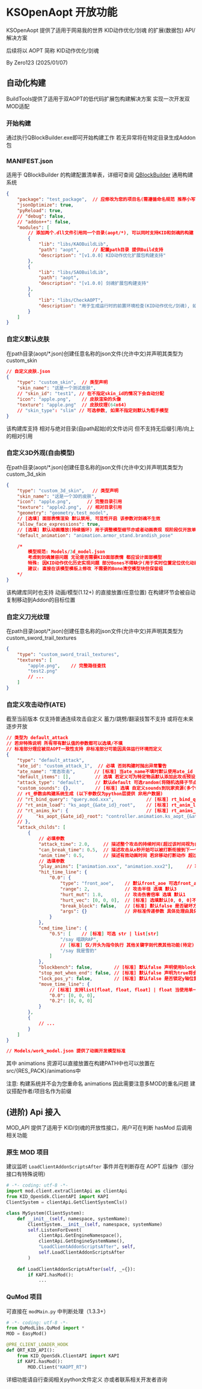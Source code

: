 # KSOpenAopt 开放功能

KSOpenAopt 提供了适用于网易我的世界 KID动作优化/剑魂 的扩展(数据包) API/解决方案

后续将以 AOPT 简称 KID动作优化/剑魂

By Zero123 (2025/01/07)

## 自动化构建
BuildTools提供了适用于双AOPT的低代码扩展包构建解决方案 实现一次开发双MOD适配

### 开始构建
通过执行QBlockBuilder.exe即可开始构建工作 若无异常将在特定目录生成Addon包

### MANIFEST.json
适用于 QBlockBuilder 的构建配置清单表，详细可查阅 [QBlockBuilder](https://gitee.com/bili_zero123/QBlockBuilder) 通用构建系统

```json
{
    "package": "test_package",  // 应修改为您的项目名(需遵循命名规范 推荐小写下划线命名)
    "jsonOptimize": true,
    "pyReload": true,
    // "debug": false,
    // "addon++": false,
    "modules": [
        // 添加两个.dll文件引用同一个目录(aopt/*), 可以同时支持KID和剑魂的构建
        {
            "lib": "libs/KAOBuildLib",
            "path": "aopt",     // 配置path目录 提供Build支持
            "description": "[v1.0.0] KID动作优化扩展包构建支持"
        },
        {
            "lib": "libs/SAOBuildLib",
            "path": "aopt",
            "description": "[v1.0.0] 剑魂扩展包构建支持"
        },
        {
            "lib": "libs/CheckAOPT",
            "description": "用于生成运行时的前置环境检查(KID动作优化/剑魂), 如果不存在则弹出提示"
        }
    ]
}
```

### 自定义默认皮肤
在path目录(aopt/*.json)创建任意名称的json文件(允许中文)并声明其类型为 custom_skin
```json
// 自定义皮肤.json
{
    "type": "custom_skin",  // 类型声明
    "skin_name": "这是一个测试皮肤",
    // "skin_id": "test1", // 在不指定skin_id的情况下会自动分配
    "icon": "apple.png",    // 皮肤渲染的头像
    "texture": "apple.png"  // 皮肤纹理(64x64)
    // "skin_type": "slim" // 可选参数, 如果不指定则默认为粗手模型
}
```
该构建库支持 相对与绝对目录(自path起始)的文件访问 但不支持无后缀引用/向上的相对引用

### 自定义3D外观(自由模型)
在path目录(aopt/*.json)创建任意名称的json文件(允许中文)并声明其类型为 custom_3d_skin
```json
{
    "type": "custom_3d_skin",   // 类型声明
    "skin_name": "这是一个3D的皮肤",
    "icon": "apple.png",      // 完整目录引用
    "texture": "apple2.png",  // 相对目录引用
    "geometry": "geometry.test_model",
    // [选填] 面部表情渲染 默认禁用, 可显性开启 该参数对剑魂不生效
    "allow_face_expressions": true,
    // [选填] 默认动画播放(持续循环) 用于调整模型细节亦或者动画表现 现阶段仅开放单个自定义动画参数
    "default_animation": "animation.armor_stand.brandish_pose"

    /*
        模型规范: Models/3d_model.json
        考虑到剑魂兼容问题 无论是否需要KID面部表情 都应设计面部模型
        特殊: 因KID动作优化历史实现问题 部分Bones不得缺少(用于实时位置定位优化动画表现) 否则可能出现动画异常
        建议: 直接在该模型模板上修改 不需要的Bone清空模型块但保留组
    */
}
```
该构建库同时也支持 动画/模型(1.12+) 的直接放置(任意位置) 在构建环节会被自动复制移动到Addon的目标位置

### 自定义刀光纹理
在path目录(aopt/*.json)创建任意名称的json文件(允许中文)并声明其类型为 custom_sword_trail_textures
```json
{
    "type": "custom_sword_trail_textures",
    "textures": [
        "apple.png",    // 完整路径查找
        "test2.png"
        // ...
    ]
}
```

### 自定义攻击动作(ATE)
截至当前版本 仅支持普通连续攻击自定义 蓄力/跳劈/翻滚技暂不支持 或将在未来逐步开放
```json
// 类型为 default_attack
// 若非特殊说明 所有带有默认值的参数都可以选填/不填
// 标准部分理应被双AOPT一致性支持 非标准部分可能因具体运行环境而定义
{
    "type": "default_attack",
    "ate_id": "custom_attack_1",  // 必填 否则构建时抛出异常警告
    "ate_name": "常态攻击",       // [标准] 当ate_name不填时默认使用ate_id
    "default_items": [],         // 选填 若定义可为特定物品默认添加此攻击预设
    "attack_type": "default",    // 默认default 可选random(将随机选择子节点攻击)
    "custom_sounds": {},         // [标准] 选填 自定义sounds到玩家资源(多个MOD相同的键位名会互相覆盖 若非重复资源请尽可能避免重复键名)
    // rt_参数由构建系统生成 (以下参数仅为python层提供 非用户数据)
    // "rt_bind_query": "query.mod.xxx",            // [标准] rt_bind_query必定会被生成 用于控制攻击下标 0为终止
    // "rt_anim_load": "ks_aopt_{&ate_id}_root",    // [标准] rt_anim_load的动画控制器key理应持续工作 以便及时混合动画
    // "rt_anims_kv": {                             // [标准] rt_anims_kv静态初始化资源 应全部加载到玩家(包含控制器与动画)
    //     "ks_aopt_{&ate_id}_root": "controller.animation.ks_aopt_{&ate_id}"
    // },
    "attack_childs": [
        {
            // 必填参数
            "attack_time": 2.0,     // 描述整个攻击的持续时间(超过该时间视为自然结束 无法继续衔接下一个child)
            "can_break_time": 0.5,  // 描述攻击从x秒开始可以被打断衔接到下一个child
            "anim_time": 0.5,       // 描述有效动画时间 若非移动打断动作 超过该时间也会打断并回到待机动画(不代表攻击结束 以attack_time为准) 若缺省默认同步can_break_time
            // 选填参数
            "play_anims": ["animation.xxx", "animation.xxx2"],     // 攻击动画播放 可选list[str] | str
            "hit_time_line": {
                "0.0": {
                    "type": "front_aoe",    // 默认front_aoe 可选front_aoe, aoe
                    "range": 2,             // 攻击半径 选填 默认3
                    "hurt_mut": 1.8,        // 攻击伤害倍率 选填 默认1
                    "hurt_vec": [0, 0, 0],  // [标准] 选填默认[0, 0, 0]不作击退向量处理 允许使用单个float自动构造[0, 0, v]
                    "break_block": false,   // [标准] 默认false 是否破坏方块(裂地)
                    "args": {}              // 非标准传递参数 具体处理由具体运行环境决定
                }
            },
            "cmd_time_line": {
                "0.5": [    // [标准] 可选 str | list[str]
                    "/say 唱跳RAP",
                    // [标准] 仅/开头为指令执行 其他关键字则代表其他功能(待定)
                    "/say 我是雪豹"
                ]
            },
            "blockbench": false,        // [标准] 默认false 声明使用blockbench模式 若为true move_time_line的z轴将反向解析 同时移动单位将按像素(16=1格)处理
            "stop_mot_when_end": false, // [标准] 默认false 声明为true将会自动在动作结束时重置当前瞬时速度 可避免滑动(依情况使用)
            "lock_pos_y": false,        // [标准] 默认false 是否锁定y轴位置 若声明为true move_time_line将严格处理y轴位置(y轴的0数据 false模式下混合重力加速度)可实现滞空
            "move_time_line": {
                // [标准] 支持list[float, float, float] | float 当使用单一数值float 运行时将自动构造[0, 0, v]
                "0.0": [0, 0, 0],
                "0.2": [0, 0, 0]
            }
        },
        {
            // ...
        }
    ]
}

// Models/work_model.json 提供了动画开发模型标准

```
其中 animations 资源可以直接放置在构建PATH中也可以放置在src/{RES_PACK}/animations中


注意: 构建系统并不会为您重命名 animations 因此需要注意多MOD的重名问题 建议搭配作者/项目名作为前缀

## (进阶) Api 接入

MOD_API 提供了适用于 KID/剑魂的开放性接口，用户可在判断 hasMod 后调用相关功能

### 原生 MOD 项目

建议监听 `LoadClientAddonScriptsAfter` 事件并在判断存在 AOPT 后操作（部分接口有特殊说明）

```python
# -*- coding: utf-8 -*-
import mod.client.extraClientApi as clientApi
from KID_OpenSdk.ClientAPI import KAPI
ClientSystem = clientApi.GetClientSystemCls()

class MySystem(ClientSystem):
    def __init__(self, namespace, systemName):
        ClientSystem.__init__(self, namespace, systemName)
        self.ListenForEvent(
            clientApi.GetEngineNamespace(),
            clientApi.GetEngineSystemName(),
            "LoadClientAddonScriptsAfter", self,
            self.LoadClientAddonScriptsAfter
        )
    
    def LoadClientAddonScriptsAfter(self, _={}):
        if KAPI.hasMod():
            ...
```

### QuMod 项目

可直接在 `modMain.py` 中判断处理（1.3.3+）

```python
# -*- coding: utf-8 -*-
from QuModLibs.QuMod import *
MOD = EasyMod()

@PRE_CLIENT_LOADER_HOOK
def QRT_KID_API():
    from KID_OpenSdk.ClientAPI import KAPI
    if KAPI.hasMod():
        MOD.Client("KAOPT_RT")
```

详细功能请自行查阅相关python文件定义 亦或者联系相关开发者咨询